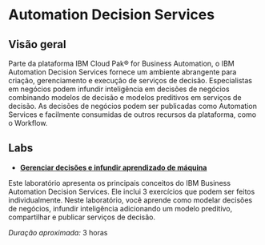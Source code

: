 # Automation Decision Services
 
  ## Visão geral

Parte da plataforma IBM Cloud Pak® for Business Automation, o IBM Automation Decision Services fornece um ambiente abrangente para criação, gerenciamento e execução de serviços de decisão. Especialistas em negócios podem infundir inteligência em decisões de negócios combinando modelos de decisão e modelos preditivos em serviços de decisão. As decisões de negócios podem ser publicadas como Automation Services e facilmente consumidas de outros recursos da plataforma, como o Workflow.

## Labs

- **[Gerenciar decisões e infundir aprendizado de máquina](Lab%20Guide%20-%20Automation%20Decision%20Services%20-%20PT.pdf)**

Este laboratório apresenta os principais conceitos do IBM Business Automation Decision Services. Ele inclui 3 exercícios que podem ser feitos individualmente. Neste laboratório, você aprende como modelar decisões de negócios, infundir inteligência adicionando um modelo preditivo, compartilhar e publicar serviços de decisão.

*Duração aproximada:* 3 horas
